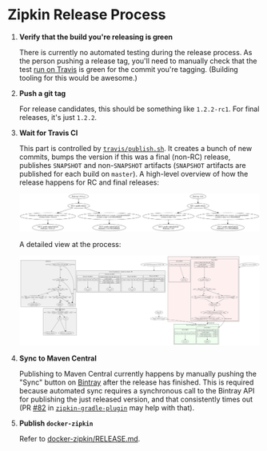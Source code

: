 # Zipkin Release Process

1. **Verify that the build you're releasing is green**

   There is currently no automated testing during the release process. As the person pushing a release tag,
   you'll need to manually check that the test [run on Travis](https://travis-ci.org/openzipkin/zipkin) is green for
   the commit you're tagging. (Building tooling for this would be awesome.)

1. **Push a git tag**

   For release candidates, this should be something like `1.2.2-rc1`. For final releases, it's just `1.2.2`.

1. **Wait for Travis CI**

   This part is controlled by [`travis/publish.sh`](travis/publish.sh). It creates a bunch of new commits, bumps
   the version if this was a final (non-RC) release, publishes `SNAPSHOT` and non-`SNAPSHOT` artifacts (`SNAPSHOT` artifacts
   are published for each build on `master`). A high-level overview of how the release happens for RC and final releases:

   ![Release example](travis/examples.png)

   A detailed view at the process:

   ![Release details](travis/flow.png)

1. **Sync to Maven Central**

   Publishing to Maven Central currently happens by manually pushing the "Sync" button on
   [Bintray](https://bintray.com/openzipkin/zipkin/zipkin#central) after the release has finished.
   This is required because automated sync requires a synchronous call to the Bintray API for
   publishing the just released version, and that consistently times out (PR [#82](https://github.com/bintray/gradle-bintray-plugin/pull/82)
   in [`zipkin-gradle-plugin`](https://github.com/bintray/gradle-bintray-plugin/) may help with that).

1. **Publish `docker-zipkin`**

   Refer to [docker-zipkin/RELEASE.md](https://github.com/openzipkin/docker-zipkin/blob/master/RELEASE.md).
